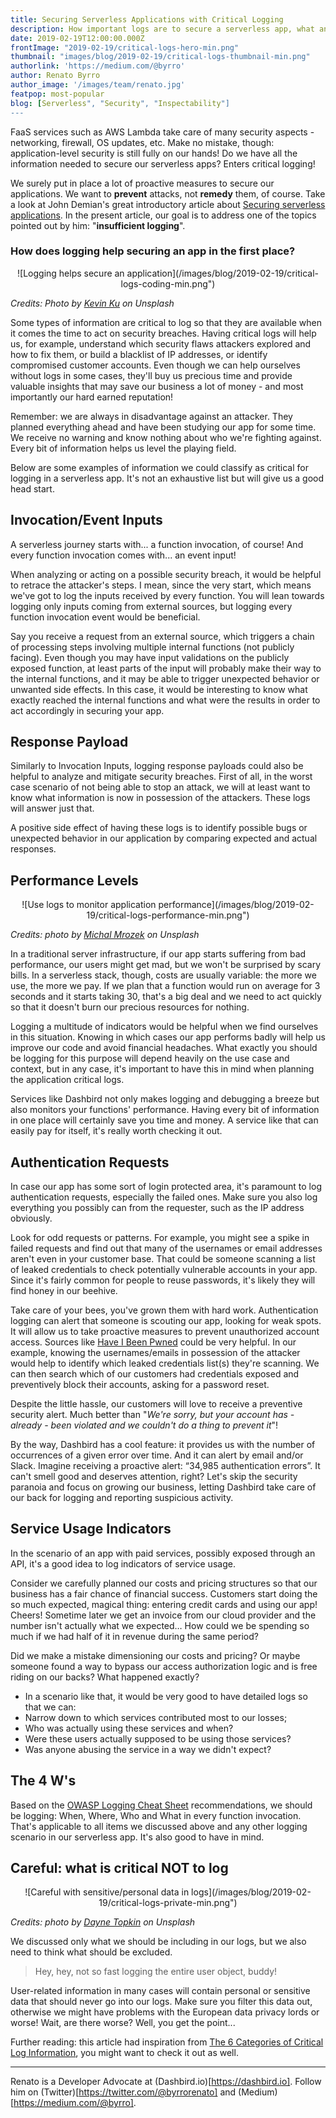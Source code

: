 ```yaml
---
title: Securing Serverless Applications with Critical Logging
description: How important logs are to secure a serverless app, what and how to log information.
date: 2019-02-19T12:00:00.000Z
frontImage: "2019-02-19/critical-logs-hero-min.png"
thumbnail: "images/blog/2019-02-19/critical-logs-thumbnail-min.png"
authorlink: 'https://medium.com/@byrro'
author: Renato Byrro
author_image: '/images/team/renato.jpg'
featpop: most-popular
blog: [Serverless", "Security", "Inspectability"]
---
```



FaaS services such as AWS Lambda take care of many security aspects - networking, firewall, OS updates, etc. Make no mistake, though: application-level security is still fully on our hands! Do we have all the information needed to secure our serverless apps? Enters critical logging!

We surely put in place a lot of proactive measures to secure our applications. We want to **prevent** attacks, not **remedy** them, of course. Take a look at John Demian's great introductory article about [Securing serverless applications](https://dashbird.io/blog/security-in-serverless/). In the present article, our goal is to address one of the topics pointed out by him: "**insufficient logging**".

### How does logging help securing an app in the first place?

<center>![Logging helps secure an application](/images/blog/2019-02-19/critical-logs-coding-min.png")</center>

*Credits: Photo by [Kevin Ku](https://unsplash.com/photos/w7ZyuGYNpRQ?utm_source=unsplash&utm_medium=referral&utm_content=creditCopyText) on Unsplash*

Some types of information are critical to log so that they are available when it comes the time to act on security breaches. Having critical logs will help us, for example, understand which security flaws attackers explored and how to fix them, or build a blacklist of IP addresses, or identify compromised customer accounts. Even though we can help ourselves without logs in some cases, they'll buy us precious time and provide valuable insights that may save our business a lot of money - and most importantly our hard earned reputation!

Remember: we are always in disadvantage against an attacker. They planned everything ahead and have been studying our app for some time. We receive no warning and know nothing about who we're fighting against. Every bit of information helps us level the playing field.

Below are some examples of information we could classify as critical for logging in a serverless app. It's not an exhaustive list but will give us a good head start.

## Invocation/Event Inputs

A serverless journey starts with... a function invocation, of course! And every function invocation comes with... an event input!

When analyzing or acting on a possible security breach, it would be helpful to retrace the attacker's steps. I mean, since the very start, which means we've got to log the inputs received by every function. You will lean towards logging only inputs coming from external sources, but logging every function invocation event would be beneficial.

Say you receive a request from an external source, which triggers a chain of processing steps involving multiple internal functions (not publicly facing). Even though you may have input validations on the publicly exposed function, at least parts of the input will probably make their way to the internal functions, and it may be able to trigger unexpected behavior or unwanted side effects. In this case, it would be interesting to know what exactly reached the internal functions and what were the results in order to act accordingly in securing your app.

## Response Payload

Similarly to Invocation Inputs, logging response payloads could also be helpful to analyze and mitigate security breaches. First of all, in the worst case scenario of not being able to stop an attack, we will at least want to know what information is now in possession of the attackers. These logs will answer just that.

A positive side effect of having these logs is to identify possible bugs or unexpected behavior in our application by comparing expected and actual responses.

## Performance Levels

<center>![Use logs to monitor application performance](/images/blog/2019-02-19/critical-logs-performance-min.png")</center>

*Credits: photo by [Michal Mrozek](https://unsplash.com/photos/0aqJNZ5tVBc?utm_source=unsplash&utm_medium=referral&utm_content=creditCopyText) on Unsplash*

In a traditional server infrastructure, if our app starts suffering from bad performance, our users might get mad, but we won't be surprised by scary bills. In a serverless stack, though, costs are usually variable: the more we use, the more we pay. If we plan that a function would run on average for 3 seconds and it starts taking 30, that's a big deal and we need to act quickly so that it doesn't burn our precious resources for nothing.

Logging a multitude of indicators would be helpful when we find ourselves in this situation. Knowing in which cases our app performs badly will help us improve our code and avoid financial headaches. What exactly you should be logging for this purpose will depend heavily on the use case and context, but in any case, it's important to have this in mind when planning the application critical logs.

Services like Dashbird not only makes logging and debugging a breeze but also monitors your functions' performance. Having every bit of information in one place will certainly save you time and money. A service like that can easily pay for itself, it's really worth checking it out.

## Authentication Requests

In case our app has some sort of login protected area, it's paramount to log authentication requests, especially the failed ones. Make sure you also log everything you possibly can from the requester, such as the IP address obviously.

Look for odd requests or patterns. For example, you might see a spike in failed requests and find out that many of the usernames or email addresses aren't even in your customer base. That could be someone scanning a list of leaked credentials to check potentially vulnerable accounts in your app. Since it's fairly common for people to reuse passwords, it's likely they will find honey in our beehive.

Take care of your bees, you've grown them with hard work. Authentication logging can alert that someone is scouting our app, looking for weak spots. It will allow us to take proactive measures to prevent unauthorized account access. Sources like [Have I Been Pwned](https://haveibeenpwned.com/) could be very helpful. In our example, knowing the usernames/emails in possession of the attacker would help to identify which leaked credentials list(s) they're scanning. We can then search which of our customers had credentials exposed and preventively block their accounts, asking for a password reset.

Despite the little hassle, our customers will love to receive a preventive security alert. Much better than "*We're sorry, but your account has - already - been violated and we couldn't do a thing to prevent it*"!

By the way, Dashbird has a cool feature: it provides us with the number of occurrences of a given error over time. And it can alert by email and/or Slack. Imagine receiving a proactive alert: “34,985 authentication errors”. It can't smell good and deserves attention, right? Let's skip the security paranoia and focus on growing our business, letting Dashbird take care of our back for logging and reporting suspicious activity.

## Service Usage Indicators

In the scenario of an app with paid services, possibly exposed through an API, it's a good idea to log indicators of service usage.

Consider we carefully planned our costs and pricing structures so that our business has a fair chance of financial success. Customers start doing the so much expected, magical thing: entering credit cards and using our app! Cheers! Sometime later we get an invoice from our cloud provider and the number isn't actually what we expected… How could we be spending so much if we had half of it in revenue during the same period?

Did we make a mistake dimensioning our costs and pricing? Or maybe someone found a way to bypass our access authorization logic and is free riding on our backs? What happened exactly?

- In a scenario like that, it would be very good to have detailed logs so that we can:
- Narrow down to which services contributed most to our losses;
- Who was actually using these services and when?
- Were these users actually supposed to be using those services?
- Was anyone abusing the service in a way we didn't expect?

## The 4 W's

Based on the [OWASP Logging Cheat Sheet](https://www.owasp.org/index.php/Logging_Cheat_Sheet) recommendations, we should be logging: When, Where, Who and What in every function invocation. That's applicable to all items we discussed above and any other logging scenario in our serverless app. It's also good to have in mind.

## Careful: what is critical NOT to log

<center>![Careful with sensitive/personal data in logs](/images/blog/2019-02-19/critical-logs-private-min.png")</center>

*Credits: photo by [Dayne Topkin](https://unsplash.com/photos/u5Zt-HoocrM?utm_source=unsplash&utm_medium=referral&utm_content=creditCopyText) on Unsplash*

We discussed only what we should be including in our logs, but we also need to think what should be excluded.

> Hey, hey, not so fast logging the entire user object, buddy!

User-related information in many cases will contain personal or sensitive data that should never go into our logs. Make sure you filter this data out, otherwise we might have problems with the European data privacy lords or worse! Wait, are there worse? Well, you get the point...

Further reading: this article had inspiration from [The 6 Categories of Critical Log Information](https://www.sans.edu/cyber-research/security-laboratory/article/6toplogs), you might want to check it out as well.

---

Renato is a Developer Advocate at (Dashbird.io)[https://dashbird.io]. Follow him on (Twitter)[https://twitter.com/@byrrorenato] and (Medium)[https://medium.com/@byrro].
